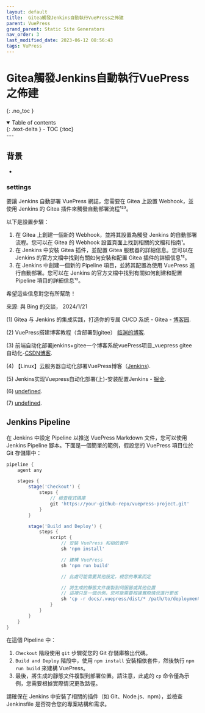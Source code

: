 ```yaml
---
layout: default
title:  Gitea觸發Jenkins自動執行VuePress之佈建
parent: VuePress
grand_parent: Static Site Generators
nav_order: 3
last_modified_date: 2023-06-12 08:56:43
tags: VuPress
---
```


# Gitea觸發Jenkins自動執行VuePress之佈建
{: .no_toc }

<details open markdown="block">
  <summary>
    Table of contents
  </summary>
  {: .text-delta }
- TOC
{:toc}
</details>
---

## 背景

-

### settings

要讓 Jenkins 自動部署 VuePress 網誌，您需要在 Gitea 上設置 Webhook，並使用 Jenkins 的 Gitea 插件來觸發自動部署流程¹²³。

以下是設置步驟：

1. 在 Gitea 上創建一個新的 Webhook，並將其設置為觸發 Jenkins 的自動部署流程。您可以在 Gitea 的 Webhook 設置頁面上找到相關的文檔和指南¹。
2. 在 Jenkins 中安裝 Gitea 插件，並配置 Gitea 服務器的詳細信息。您可以在 Jenkins 的官方文檔中找到有關如何安裝和配置 Gitea 插件的詳細信息¹²。
3. 在 Jenkins 中創建一個新的 Pipeline 項目，並將其配置為使用 VuePress 進行自動部署。您可以在 Jenkins 的官方文檔中找到有關如何創建和配置 Pipeline 項目的詳細信息¹²。

希望這些信息對您有所幫助！

來源: 與 Bing 的交談， 2024/1/21

(1) Gitea 与 Jenkins 的集成实践，打造你的专属 CI/CD 系统 - Gitea - [博客园](https://www.cnblogs.com/Gitea/p/jenkins.html).

(2) VuePress搭建博客教程（含部署到gitee） [临渊的博客](http://linyuanstudy.gitee.io/linyuanstudy/frontEnd/VuePress%E6%90%AD%E5%BB%BA%E5%8D%9A%E5%AE%A2%E6%95%99%E7%A8%8B.html).

(3) 前端自动化部署jenkins+gitee一个博客系统vuePress项目_vuepress gitee 自动化-[CSDN博客](https://blog.csdn.net/weixin_42424283/article/details/128738568).

(4) 【Linux】云服务器自动化部署VuePress博客（[Jenkins](https://blog.51cto.com/returntmp/7330501)).

(5) Jenkins实现Vuepress自动化部署(上)-安装配置Jenkins - [掘金](https://juejin.cn/post/6969542924182749198).

(6) [undefined](https://plugins.jenkins.io/gitea/).

(7) [undefined](https://gitea.com).

## Jenkins Pipeline

在 Jenkins 中設定 Pipeline 以推送 VuePress Markdown 文件，您可以使用 Jenkins Pipeline 腳本。下面是一個簡單的範例，假設您的 VuePress 項目位於 Git 存儲庫中：

```groovy
pipeline {
    agent any

    stages {
        stage('Checkout') {
            steps {
                // 檢查程式碼庫
                git 'https://your-github-repo/vuepress-project.git'
            }
        }

        stage('Build and Deploy') {
            steps {
                script {
                    // 安裝 VuePress 和相依套件
                    sh 'npm install'

                    // 建構 VuePress
                    sh 'npm run build'

                    // 此處可能需要其他設定，視您的專案而定

                    // 將生成的靜態文件複製到伺服器或其他位置
                    // 這裡只是一個示例，您可能需要根據實際情況進行更改
                    sh 'cp -r docs/.vuepress/dist/* /path/to/deployment/location/'
                }
            }
        }
    }
}
```

在這個 Pipeline 中：

1. `Checkout` 階段使用 `git` 步驟從您的 Git 存儲庫檢出代碼。
2. `Build and Deploy` 階段中，使用 `npm install` 安裝相依套件，然後執行 `npm run build` 來建構 VuePress。
3. 最後，將生成的靜態文件複製到部署位置。請注意，此處的 `cp` 命令僅為示例，您需要根據實際情況更改路徑。

請確保在 Jenkins 中安裝了相關的插件（如 Git、Node.js、npm），並檢查 Jenkinsfile 是否符合您的專案結構和需求。
